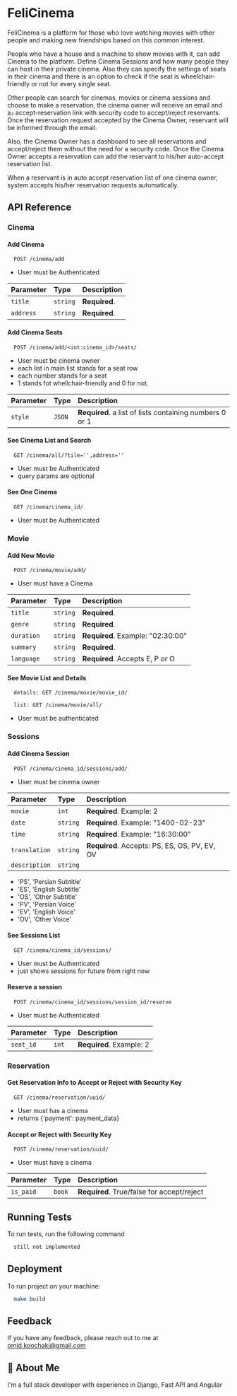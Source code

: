 
# FeliCinema

FeliCinema is a platform for those who love watching movies with other people and making new friendships based on this common interest.

People who have a house and a machine to show movies with it, can add Cinema to the platform. Define Cinema Sessions and how many people they can host in their private cinema. Also they can specify the settings of seats in their cinema and there is an option to check if the seat is wheelchair-friendly or not for every single seat.

Other people can search for cinemas, movies or cinema sessions and choose to make a reservation, the cinema owner will receive an email and aد accept-reservation link with security code to accept/reject reservants. Once the reservation request accepted by the Cinema Owner, reservant will be informed through the email.

Also, the Cinema Owner has a dashboard to see all reservations and accept/reject them without the need for a security code. Once the Cinema Owner accepts a reservation can add the reservant to his/her auto-accept reservation list.

When a reservant is in auto accept reservation list of one cinema owner, system accepts his/her reservation requests automatically.
## API Reference

### Cinema
#### Add Cinema
```http
  POST /cinema/add
```
- User must be Authenticated

| Parameter | Type     | Description   |
|:----------|:---------|:--------------|
| `title`   | `string` | **Required**. |
| `address` | `string` | **Required**. |


#### Add Cinema Seats
```http
  POST /cinema/add/<int:cinema_id>/seats/
```
- User must be cinema owner
- each list in main list stands for a seat row
- each number stands for a seat
- 1 stands fot whellchair-friendly and 0 for not.

| Parameter | Type   | Description                                             |
|:----------|:-------|:--------------------------------------------------------|
| `style`   | `JSON` | **Required**. a list of lists containing numbers 0 or 1 |

#### See Cinema List and Search
```http
  GET /cinema/all/?tile='',address=''
```
- User must be Authenticated
- query params are optional

#### See One Cinema
```http
  GET /cinema/cinema_id/
```
- User must be Authenticated


### Movie
#### Add New Movie
```http
  POST /cinema/movie/add/
```
- User must have a Cinema

| Parameter  | Type     | Description                       |
|:-----------|:---------|:----------------------------------|
| `title`    | `string` | **Required**.                     |
| `genre`    | `string` | **Required**.                     |
| `duration` | `string` | **Required**. Example: "02:30:00" |
| `summary`  | `string` | **Required**.                     |
| `language` | `string` | **Required**. Accepts E, P or O   |

#### See Movie List and Details
```http
  details: GET /cinema/movie/movie_id/
```
```http
  list: GET /cinema/movie/all/
```
- User must be authenticated

### Sessions
#### Add Cinema Session
```http
  POST /cinema/cinema_id/sessions/add/
```
- User must be cinema owner

| Parameter     | Type     | Description                                   |
|:--------------|:---------|:----------------------------------------------|
| `movie`       | `int`    | **Required**. Example: 2                      |
| `date`        | `string` | **Required**. Example: "1400-02-23"           |
| `time`        | `string` | **Required**. Example: "16:30:00"             |
| `translation` | `string` | **Required**. Accepts: PS, ES, OS, PV, EV, OV |
| `description` | `string` |                                               |
- 'PS', 'Persian Subtitle'
- 'ES', 'English Subtitle'
- 'OS', 'Other Subtitle'
- 'PV', 'Persian Voice'
- 'EV', 'English Voice'
- 'OV', 'Other Voice'

#### See Sessions List
```http
  GET /cinema/cinema_id/sessions/
```
- User must be Authenticated
- just shows sessions for future from right now

#### Reserve a session
```http
  POST /cinema/cinema_id/sessions/session_id/reserve
```
- User must be Authenticated

| Parameter | Type  | Description              |
|:----------|:------|:-------------------------|
| `seat_id` | `int` | **Required**. Example: 2 |


### Reservation
#### Get Reservation Info to Accept or Reject with Security Key
```http
  GET /cinema/reservation/uuid/
```
- User must has a cinema
- returns {'payment': payment_data}

#### Accept or Reject with Security Key
```http
  POST /cinema/reservation/uuid/
```
- User must have a cinema

| Parameter | Type   | Description                                |
|:----------|:-------|:-------------------------------------------|
| `is_paid` | `book` | **Required**. True/false for accept/reject |


## Running Tests

To run tests, run the following command

```bash
  still not implemented
```


## Deployment

To run project on your machine:

```bash
  make build
```


## Feedback

If you have any feedback, please reach out to me at omid.koochaki@gmail.com


## 🚀 About Me
I'm a full stack developer with experience in Django, Fast API and Angular

